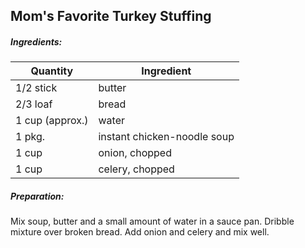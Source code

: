 
## Mom's Favorite Turkey Stuffing

##### Ingredients:
| Quantity        | Ingredient                  |
|-----------------|-----------------------------|
| 1/2 stick       | butter                      |
| 2/3 loaf        | bread                       |
| 1 cup (approx.) | water                       |
| 1 pkg.          | instant chicken-noodle soup |
| 1 cup           | onion, chopped              |
| 1 cup           | celery, chopped             |

##### Preparation:
Mix soup, butter and a small amount of water in a sauce pan. Dribble mixture over
broken bread.  Add onion and celery and mix well.

